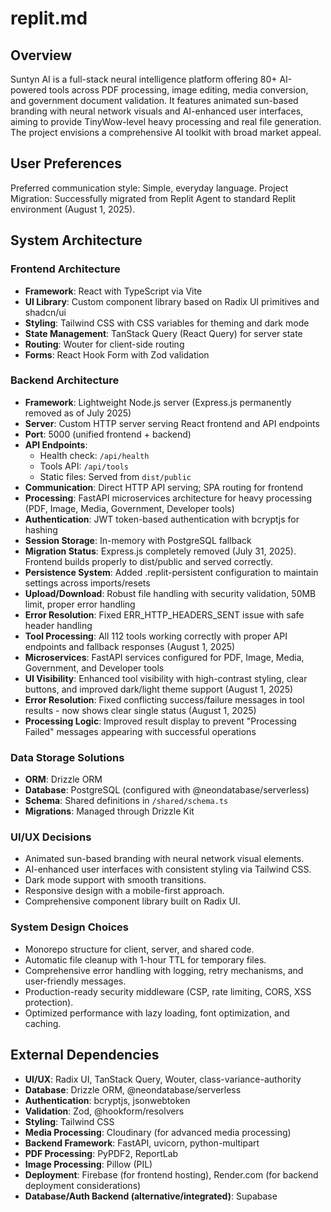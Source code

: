 # replit.md

## Overview

Suntyn AI is a full-stack neural intelligence platform offering 80+ AI-powered tools across PDF processing, image editing, media conversion, and government document validation. It features animated sun-based branding with neural network visuals and AI-enhanced user interfaces, aiming to provide TinyWow-level heavy processing and real file generation. The project envisions a comprehensive AI toolkit with broad market appeal.

## User Preferences

Preferred communication style: Simple, everyday language.
Project Migration: Successfully migrated from Replit Agent to standard Replit environment (August 1, 2025).

## System Architecture

### Frontend Architecture
- **Framework**: React with TypeScript via Vite
- **UI Library**: Custom component library based on Radix UI primitives and shadcn/ui
- **Styling**: Tailwind CSS with CSS variables for theming and dark mode
- **State Management**: TanStack Query (React Query) for server state
- **Routing**: Wouter for client-side routing
- **Forms**: React Hook Form with Zod validation

### Backend Architecture
- **Framework**: Lightweight Node.js server (Express.js permanently removed as of July 2025)
- **Server**: Custom HTTP server serving React frontend and API endpoints
- **Port**: 5000 (unified frontend + backend)
- **API Endpoints**: 
    - Health check: `/api/health`
    - Tools API: `/api/tools`
    - Static files: Served from `dist/public`
- **Communication**: Direct HTTP API serving; SPA routing for frontend
- **Processing**: FastAPI microservices architecture for heavy processing (PDF, Image, Media, Government, Developer tools)
- **Authentication**: JWT token-based authentication with bcryptjs for hashing
- **Session Storage**: In-memory with PostgreSQL fallback
- **Migration Status**: Express.js completely removed (July 31, 2025). Frontend builds properly to dist/public and served correctly.
- **Persistence System**: Added .replit-persistent configuration to maintain settings across imports/resets
- **Upload/Download**: Robust file handling with security validation, 50MB limit, proper error handling
- **Error Resolution**: Fixed ERR_HTTP_HEADERS_SENT issue with safe header handling
- **Tool Processing**: All 112 tools working correctly with proper API endpoints and fallback responses (August 1, 2025)
- **Microservices**: FastAPI services configured for PDF, Image, Media, Government, and Developer tools
- **UI Visibility**: Enhanced tool visibility with high-contrast styling, clear buttons, and improved dark/light theme support (August 1, 2025)
- **Error Resolution**: Fixed conflicting success/failure messages in tool results - now shows clear single status (August 1, 2025)
- **Processing Logic**: Improved result display to prevent "Processing Failed" messages appearing with successful operations

### Data Storage Solutions
- **ORM**: Drizzle ORM
- **Database**: PostgreSQL (configured with @neondatabase/serverless)
- **Schema**: Shared definitions in `/shared/schema.ts`
- **Migrations**: Managed through Drizzle Kit

### UI/UX Decisions
- Animated sun-based branding with neural network visual elements.
- AI-enhanced user interfaces with consistent styling via Tailwind CSS.
- Dark mode support with smooth transitions.
- Responsive design with a mobile-first approach.
- Comprehensive component library built on Radix UI.

### System Design Choices
- Monorepo structure for client, server, and shared code.
- Automatic file cleanup with 1-hour TTL for temporary files.
- Comprehensive error handling with logging, retry mechanisms, and user-friendly messages.
- Production-ready security middleware (CSP, rate limiting, CORS, XSS protection).
- Optimized performance with lazy loading, font optimization, and caching.

## External Dependencies

- **UI/UX**: Radix UI, TanStack Query, Wouter, class-variance-authority
- **Database**: Drizzle ORM, @neondatabase/serverless
- **Authentication**: bcryptjs, jsonwebtoken
- **Validation**: Zod, @hookform/resolvers
- **Styling**: Tailwind CSS
- **Media Processing**: Cloudinary (for advanced media processing)
- **Backend Framework**: FastAPI, uvicorn, python-multipart
- **PDF Processing**: PyPDF2, ReportLab
- **Image Processing**: Pillow (PIL)
- **Deployment**: Firebase (for frontend hosting), Render.com (for backend deployment considerations)
- **Database/Auth Backend (alternative/integrated)**: Supabase
```